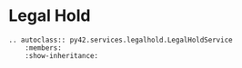 # Legal Hold

```eval_rst
.. autoclass:: py42.services.legalhold.LegalHoldService
    :members:
    :show-inheritance:
```

